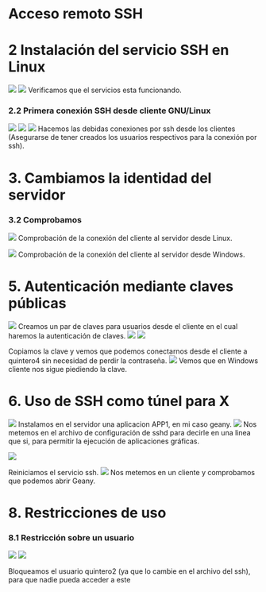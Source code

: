 
# Acceso remoto SSH

# 2 Instalación del servicio SSH en Linux

![](https://github.com/DAVIDQR22/add20-21-david-quintero/blob/master/U1/Practica2/ssh/imagenes/comprobacion2-1.PNG)
![](https://github.com/DAVIDQR22/add20-21-david-quintero/blob/master/U1/Practica2/ssh/imagenes/comprobacion2-1-1.PNG)
Verificamos que el servicios esta funcionando.

### 2.2 Primera conexión SSH desde cliente GNU/Linux
![](https://github.com/DAVIDQR22/add20-21-david-quintero/blob/master/U1/Practica2/ssh/imagenes/comprobacion2-2.PNG)
![](https://github.com/DAVIDQR22/add20-21-david-quintero/blob/master/U1/Practica2/ssh/imagenes/comprobacion2-2-1.PNG)
![](https://github.com/DAVIDQR22/add20-21-david-quintero/blob/master/U1/Practica2/ssh/imagenes/comprobacion2-2-2.PNG)
Hacemos las debidas conexiones por ssh desde los clientes (Asegurarse de tener creados los usuarios respectivos para la conexión por ssh).

# 3. Cambiamos la identidad del servidor

### 3.2 Comprobamos
![](https://github.com/DAVIDQR22/add20-21-david-quintero/blob/master/U1/Practica2/ssh/imagenes/comprobacion3-2.PNG)
Comprobación de la conexión del cliente al servidor desde Linux.

![](https://github.com/DAVIDQR22/add20-21-david-quintero/blob/master/U1/Practica2/ssh/imagenes/comprobacion3-2-windows.PNG)
Comprobación de la conexión del cliente al servidor desde Windows.

# 5. Autenticación mediante claves públicas
![](https://github.com/DAVIDQR22/add20-21-david-quintero/blob/master/U1/Practica2/ssh/imagenes/comprobacion5-1.PNG)
Creamos un par de claves para usuarios desde el cliente en el cual haremos la autenticación de claves.
![](https://github.com/DAVIDQR22/add20-21-david-quintero/blob/master/U1/Practica2/ssh/imagenes/comprobacion5-2.PNG) 
![](https://github.com/DAVIDQR22/add20-21-david-quintero/blob/master/U1/Practica2/ssh/imagenes/comprobacion5-3.PNG)

Copiamos la clave y vemos que podemos conectarnos desde el cliente a quintero4 sin necesidad de perdir la contraseña.
![](https://github.com/DAVIDQR22/add20-21-david-quintero/blob/master/U1/Practica2/ssh/imagenes/comprobacion5-4.PNG)
Vemos que en Windows cliente nos sigue piediendo la clave.

# 6. Uso de SSH como túnel para X
![](https://github.com/DAVIDQR22/add20-21-david-quintero/blob/master/U1/Practica2/ssh/imagenes/comprobacion6-1.PNG)
Instalamos en el servidor una aplicacion APP1, en mi caso geany.
![](https://github.com/DAVIDQR22/add20-21-david-quintero/blob/master/U1/Practica2/ssh/imagenes/comprobacion6-2.PNG)
Nos metemos en el archivo de configuración de sshd para decirle en una linea que si, para permitir la ejecución de aplicaciones gráficas.

![](https://github.com/DAVIDQR22/add20-21-david-quintero/blob/master/U1/Practica2/ssh/imagenes/comprobacion6-3.PNG)

Reiniciamos el servicio ssh.
![](https://github.com/DAVIDQR22/add20-21-david-quintero/blob/master/U1/Practica2/ssh/imagenes/comprobacion6-4.PNG)
Nos metemos en un cliente y comprobamos que podemos abrir Geany.

# 8. Restricciones de uso
### 8.1 Restricción sobre un usuario
![](https://github.com/DAVIDQR22/add20-21-david-quintero/blob/master/U1/Practica2/ssh/imagenes/comprobacion8-1.PNG)
![](https://github.com/DAVIDQR22/add20-21-david-quintero/blob/master/U1/Practica2/ssh/imagenes/comprobacion8-1-1.PNG)

Bloqueamos el usuario quintero2 (ya que lo cambie en el archivo del ssh), para que nadie pueda acceder a este 





